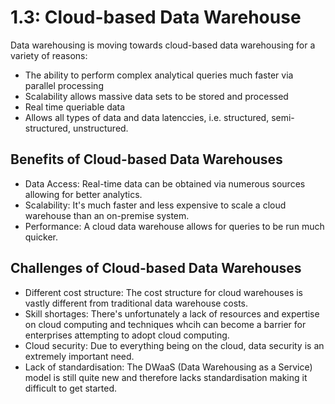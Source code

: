 # 1.3: Cloud-based Data Warehouse

Data warehousing is moving towards cloud-based data warehousing for a variety of
reasons:
- The ability to perform complex analytical queries much faster via parallel processing
- Scalability allows massive data sets to be stored and processed
- Real time queriable data
- Allows all types of data and data latenccies, i.e. structured, semi-structured, unstructured.

## Benefits of Cloud-based Data Warehouses
- Data Access: Real-time data can be obtained via numerous sources allowing for better analytics.
- Scalability: It's much faster and less expensive to scale a cloud warehouse than an on-premise system.
- Performance: A cloud data warehouse allows for queries to be run much quicker.

## Challenges of Cloud-based Data Warehouses
- Different cost structure: The cost structure for cloud warehouses is vastly different
from traditional data warehouse costs.
- Skill shortages: There's unfortunately a lack of resources and expertise on cloud
computing and techniques whcih can become a barrier for enterprises attempting to adopt
cloud computing.
- Cloud security: Due to everything being on the cloud, data security is an extremely
important need.
- Lack of standardisation: The DWaaS (Data Warehousing as a Service) model is still
quite new and therefore lacks standardisation making it difficult to get started.
